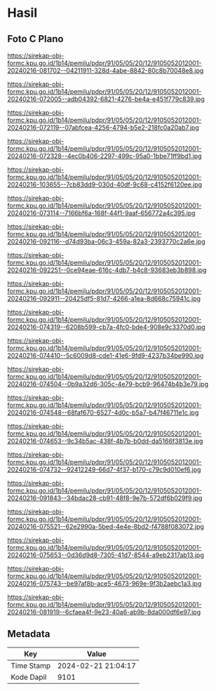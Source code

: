 # Hasil

## Foto C Plano

https://sirekap-obj-formc.kpu.go.id/1b14/pemilu/pdpr/91/05/05/20/12/9105052012001-20240216-081702--04211911-328d-4abe-8842-80c8b70048e8.jpg

https://sirekap-obj-formc.kpu.go.id/1b14/pemilu/pdpr/91/05/05/20/12/9105052012001-20240216-072005--adb04392-6821-4276-be4a-e451f779c839.jpg

https://sirekap-obj-formc.kpu.go.id/1b14/pemilu/pdpr/91/05/05/20/12/9105052012001-20240216-072119--07abfcea-4256-4794-b5e2-218fc0a20ab7.jpg

https://sirekap-obj-formc.kpu.go.id/1b14/pemilu/pdpr/91/05/05/20/12/9105052012001-20240216-072328--4ec0b406-2297-499c-95a0-1bbe71ff9bd1.jpg

https://sirekap-obj-formc.kpu.go.id/1b14/pemilu/pdpr/91/05/05/20/12/9105052012001-20240216-103655--7cb83dd9-030d-40df-9c68-c4152f6120ee.jpg

https://sirekap-obj-formc.kpu.go.id/1b14/pemilu/pdpr/91/05/05/20/12/9105052012001-20240216-073114--7166bf6a-168f-44f1-9aaf-656772a4c395.jpg

https://sirekap-obj-formc.kpu.go.id/1b14/pemilu/pdpr/91/05/05/20/12/9105052012001-20240216-092116--d74d93ba-06c3-459a-82a3-2393770c2a6e.jpg

https://sirekap-obj-formc.kpu.go.id/1b14/pemilu/pdpr/91/05/05/20/12/9105052012001-20240216-092251--0ce94eae-616c-4db7-b4c8-93683eb3b898.jpg

https://sirekap-obj-formc.kpu.go.id/1b14/pemilu/pdpr/91/05/05/20/12/9105052012001-20240216-092911--20425df5-81d7-4266-a1ea-8d668c75941c.jpg

https://sirekap-obj-formc.kpu.go.id/1b14/pemilu/pdpr/91/05/05/20/12/9105052012001-20240216-074319--6208b599-cb7a-4fc0-bde4-908e9c3370d0.jpg

https://sirekap-obj-formc.kpu.go.id/1b14/pemilu/pdpr/91/05/05/20/12/9105052012001-20240216-074410--5c6009d8-cde1-41e6-9fd9-4237b34be990.jpg

https://sirekap-obj-formc.kpu.go.id/1b14/pemilu/pdpr/91/05/05/20/12/9105052012001-20240216-074504--0b9a32d6-305c-4e79-bcb9-96474b4b3e79.jpg

https://sirekap-obj-formc.kpu.go.id/1b14/pemilu/pdpr/91/05/05/20/12/9105052012001-20240216-074548--68faf670-6527-4d0c-b5a7-b47f46711e1c.jpg

https://sirekap-obj-formc.kpu.go.id/1b14/pemilu/pdpr/91/05/05/20/12/9105052012001-20240216-074653--9c34b5ac-438f-4b7b-b0dd-da5166f3813e.jpg

https://sirekap-obj-formc.kpu.go.id/1b14/pemilu/pdpr/91/05/05/20/12/9105052012001-20240216-074732--92412249-66d7-4f37-b170-c79c9d010ef6.jpg

https://sirekap-obj-formc.kpu.go.id/1b14/pemilu/pdpr/91/05/05/20/12/9105052012001-20240216-091843--34bdac28-cb91-48f8-9e7b-572df6b029f9.jpg

https://sirekap-obj-formc.kpu.go.id/1b14/pemilu/pdpr/91/05/05/20/12/9105052012001-20240216-075521--62e2990a-5bed-4e4e-8bd2-f4788f083072.jpg

https://sirekap-obj-formc.kpu.go.id/1b14/pemilu/pdpr/91/05/05/20/12/9105052012001-20240216-075653--0d36d9d8-7305-41d7-8544-a9eb2317ab13.jpg

https://sirekap-obj-formc.kpu.go.id/1b14/pemilu/pdpr/91/05/05/20/12/9105052012001-20240216-075743--be97af8b-ace5-4673-969e-9f3b2aebc1a3.jpg

https://sirekap-obj-formc.kpu.go.id/1b14/pemilu/pdpr/91/05/05/20/12/9105052012001-20240216-081919--6cfaea4f-9e23-40a6-ab9b-8da000df6e97.jpg


## Metadata

| Key        | Value               |
| ---------- | ------------------- |
| Time Stamp | 2024-02-21 21:04:17 |
| Kode Dapil | 9101                |



